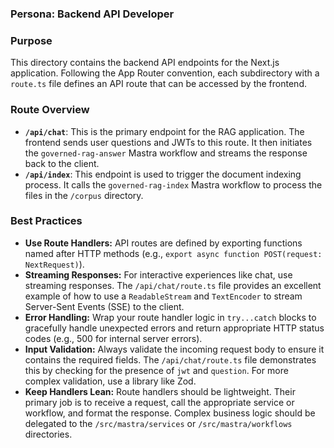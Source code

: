 ### Persona: Backend API Developer

### Purpose

This directory contains the backend API endpoints for the Next.js application. Following the App Router convention, each subdirectory with a `route.ts` file defines an API route that can be accessed by the frontend.

### Route Overview

- **`/api/chat`**: This is the primary endpoint for the RAG application. The frontend sends user questions and JWTs to this route. It then initiates the `governed-rag-answer` Mastra workflow and streams the response back to the client.
- **`/api/index`**: This endpoint is used to trigger the document indexing process. It calls the `governed-rag-index` Mastra workflow to process the files in the `/corpus` directory.

### Best Practices

- **Use Route Handlers:** API routes are defined by exporting functions named after HTTP methods (e.g., `export async function POST(request: NextRequest)`).
- **Streaming Responses:** For interactive experiences like chat, use streaming responses. The `/api/chat/route.ts` file provides an excellent example of how to use a `ReadableStream` and `TextEncoder` to stream Server-Sent Events (SSE) to the client.
- **Error Handling:** Wrap your route handler logic in `try...catch` blocks to gracefully handle unexpected errors and return appropriate HTTP status codes (e.g., 500 for internal server errors).
- **Input Validation:** Always validate the incoming request body to ensure it contains the required fields. The `/api/chat/route.ts` file demonstrates this by checking for the presence of `jwt` and `question`. For more complex validation, use a library like Zod.
- **Keep Handlers Lean:** Route handlers should be lightweight. Their primary job is to receive a request, call the appropriate service or workflow, and format the response. Complex business logic should be delegated to the `/src/mastra/services` or `/src/mastra/workflows` directories.